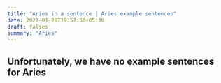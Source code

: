 ```yaml
---
title: "Aries in a sentence | Aries example sentences"
date: 2021-01-20T19:57:50+05:30
draft: falses
summary: "Aries"
---
```

## Unfortunately, we have no example sentences for Aries                 
